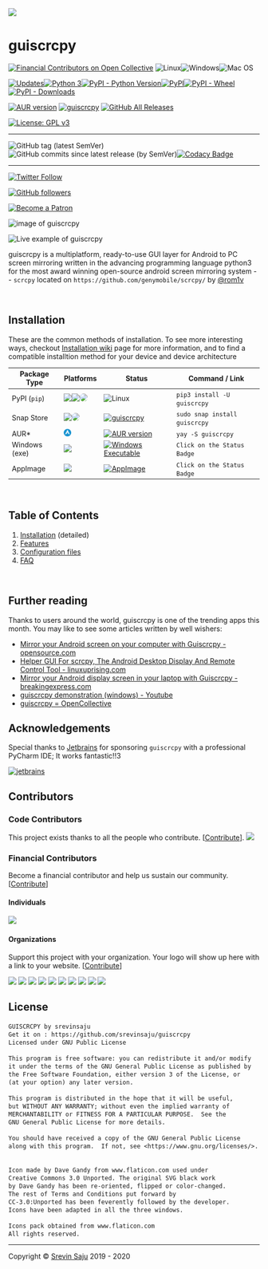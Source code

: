<img src=https://raw.githubusercontent.com/srevinsaju/guiscrcpy/master/guiscrcpy/ui/ui/guiscrcpy_logo.png width=25%>

# guiscrcpy

[![Financial Contributors on Open Collective](https://opencollective.com/guiscrcpy/all/badge.svg?label=financial+contributors)](https://opencollective.com/guiscrcpy) ![Linux](https://github.com/srevinsaju/guiscrcpy/workflows/Linux/badge.svg)![Windows](https://github.com/srevinsaju/guiscrcpy/workflows/Windows/badge.svg)![Mac OS](https://github.com/srevinsaju/guiscrcpy/workflows/Mac%20OS/badge.svg)

[![Updates](https://pyup.io/repos/github/srevinsaju/guiscrcpy/shield.svg)](https://pyup.io/repos/github/srevinsaju/guiscrcpy/)[![Python 3](https://pyup.io/repos/github/srevinsaju/guiscrcpy/python-3-shield.svg)](https://pyup.io/repos/github/srevinsaju/guiscrcpy/)[![PyPI - Python Version](https://img.shields.io/pypi/pyversions/guiscrcpy?style=flat-square)![PyPI](https://img.shields.io/pypi/v/guiscrcpy?style=flat-square)![PyPI - Wheel](https://img.shields.io/pypi/wheel/guiscrcpy?style=flat-square)![PyPI - Downloads](https://img.shields.io/pypi/dm/guiscrcpy?color=dark%20green&logo=PYPI&logoColor=Green&style=flat-square)](https://pypi.org/project/guiscrcpy)

[![AUR version](https://img.shields.io/aur/version/guiscrcpy?label=Arch%20Linux%20Package&style=flat-square)](https://aur.archlinux.org/packages/guiscrcpy)
[![guiscrcpy](https://snapcraft.io//guiscrcpy/badge.svg)](https://snapcraft.io/guiscrcpy)
[![GitHub All Releases](https://img.shields.io/github/downloads/srevinsaju/guiscrcpy/total?style=flat-square)](https://github.com/srevinsaju/guiscrcpy/releases)

[![License: GPL v3](https://img.shields.io/badge/License-GPLv3-blue.svg)](https://www.gnu.org/licenses/gpl-3.0)

----------

![GitHub tag (latest SemVer)](https://img.shields.io/github/v/tag/srevinsaju/guiscrcpy?color=red&label=pre-release&logo=github&sort=semver&style=flat-square) ![GitHub commits since latest release (by SemVer)](https://img.shields.io/github/commits-since/srevinsaju/guiscrcpy/latest?color=green&sort=semver&style=flat-square)[![Codacy Badge](https://api.codacy.com/project/badge/Grade/59c0214b5f2140e0be7af62f14ebdc42)](https://www.codacy.com/manual/srevinsaju/guiscrcpy?utm_source=github.com&amp;utm_medium=referral&amp;utm_content=srevinsaju/guiscrcpy&amp;utm_campaign=Badge_Grade)

------------

[![Twitter Follow](https://img.shields.io/twitter/follow/srevinsaju?style=social)](https://twitter.com/srevinsaju)

[![GitHub followers](https://img.shields.io/github/followers/srevinsaju?label=srevin%20Saju&style=social)](https://github.com/srevinsaju)

[![Become a Patron](docs/img/guiscrcpy_branding.png)](https://www.patreon.com/srevinsaju?fan_landing=true)

![image of guiscrcpy](screen39.jpg)

![Live example of guiscrcpy](https://raw.githubusercontent.com/guiscrcpy/guiscrcpy.github.io/master/img/guiscrcpy.gif)

guiscrcpy is a multiplatform, ready-to-use GUI layer for Android to PC screen mirroring written in the advancing programming language python3 for the most award winning open-source android screen mirroring system -- `scrcpy` located on `https://github.com/genymobile/scrcpy/` by [@rom1v](https://github.com/rom1v)

<br>

## Installation

These are the common methods of installation. To see more interesting ways, checkout [Installation wiki](docs/INSTALL.md) page for more information, and to find a compatible installtion method for your device and device architecture

| Package Type  | Platforms                                                    | Status                                                       | Command / Link                |
| ------------- | ------------------------------------------------------------ | ------------------------------------------------------------ | ----------------------------- |
| PyPI (`pip`)  | <img src="https://guiscrcpy.github.io/img/linux.png" height=15px><img src="https://guiscrcpy.github.io/img/windows.png" height=15px><img src="https://guiscrcpy.github.io/img/darwin.jpeg" height=15px style="border-radius: 50%"> | ![Linux](https://github.com/srevinsaju/guiscrcpy/workflows/Linux/badge.svg) | `pip3 install -U guiscrcpy`   |
| Snap Store    | <img src="https://guiscrcpy.github.io/img/linux.png" height=15px><img src="https://guiscrcpy.github.io/img/darwin.jpeg" height=15px style="border-radius: 50%"> | [![guiscrcpy](https://snapcraft.io//guiscrcpy/badge.svg)](https://snapcraft.io/guiscrcpy) | `sudo snap install guiscrcpy` |
| AUR*          | <img src="https://raw.githubusercontent.com/guiscrcpy/guiscrcpy.github.io/master/img/archlinux.png" height=15px> | [![AUR version](https://img.shields.io/aur/version/guiscrcpy?label=Arch%20Linux%20Package&style=flat-square)](https://aur.archlinux.org/packages/guiscrcpy) | `yay -S guiscrcpy`            |
| Windows (exe) | <img src="https://guiscrcpy.github.io/img/windows.png" height=15px> | [![Windows Executable](https://github.com/srevinsaju/guiscrcpy/workflows/Windows%20Executable/badge.svg)](https://github.com/srevinsaju/guiscrcpy/actions?query=+event%3Apush++is%3Asuccess+branch%3Amaster+workflow%3A%22Windows+Executable%22) | `Click on the Status Badge`   |
| AppImage      | <img src="https://guiscrcpy.github.io/img/linux.png" height=15px> | [![AppImage](https://github.com/srevinsaju/guiscrcpy/workflows/AppImage/badge.svg)](https://github.com/srevinsaju/guiscrcpy/actions?query=event%3Apush+branch%3Amaster+is%3Asuccess+workflow%3AAppImage+) | `Click on the Status Badge`   |

<br>

## Table of Contents

1. [Installation](docs/INSTALL.md) (detailed)
2. [Features](docs/FEATURES.md)
3. [Configuration files](docs/CONFIGURATION.md)
4. [FAQ](docs/FAQ.md)

<br>

## Further reading

Thanks to users around the world, guiscrcpy is one of the trending apps this month. You may like to see some articles written by well wishers:

* [Mirror your Android screen on your computer with Guiscrcpy - opensource.com](https://opensource.com/article/19/9/mirror-android-screen-guiscrcpy)
* [Helper GUI For scrcpy, The Android Desktop Display And Remote Control Tool - linuxuprising.com](https://www.linuxuprising.com/2019/09/helper-gui-for-scrcpy-android-desktop.html)
* [Mirror your Android display screen in your laptop with Guiscrcpy - breakingexpress.com](https://breakingexpress.com/2019/09/26/mirror-your-android-display-screen-in-your-laptop-with-guiscrcpy/)
* [guiscrcpy demonstration (windows) - Youtube](https://www.youtube.com/watch?v=Uc1ozt4AtrY)
* [guiscrcpy = OpenCollective](https://opencollective.com/guiscrcpy)


## Acknowledgements

Special thanks to [Jetbrains](https://www.jetbrains.com/?from=guiscrcpy) for sponsoring `guiscrcpy` with
a professional PyCharm IDE; It works fantastic!!3

[![jetbrains](docs/img/jetbrains.svg)](https://www.jetbrains.com/?from=guiscrcpy)

## Contributors

### Code Contributors

This project exists thanks to all the people who contribute. [[Contribute](CONTRIBUTING.md)].
<a href="https://github.com/srevinsaju/guiscrcpy/graphs/contributors"><img src="https://opencollective.com/guiscrcpy/contributors.svg?width=890&button=false" /></a>

### Financial Contributors

Become a financial contributor and help us sustain our community. [[Contribute](https://opencollective.com/guiscrcpy/contribute)]

#### Individuals

<a href="https://opencollective.com/guiscrcpy"><img src="https://opencollective.com/guiscrcpy/individuals.svg?width=890"></a>

#### Organizations

Support this project with your organization. Your logo will show up here with a link to your website. [[Contribute](https://opencollective.com/guiscrcpy/contribute)]

<a href="https://opencollective.com/guiscrcpy/organization/0/website"><img src="https://opencollective.com/guiscrcpy/organization/0/avatar.svg"></a>
<a href="https://opencollective.com/guiscrcpy/organization/1/website"><img src="https://opencollective.com/guiscrcpy/organization/1/avatar.svg"></a>
<a href="https://opencollective.com/guiscrcpy/organization/2/website"><img src="https://opencollective.com/guiscrcpy/organization/2/avatar.svg"></a>
<a href="https://opencollective.com/guiscrcpy/organization/3/website"><img src="https://opencollective.com/guiscrcpy/organization/3/avatar.svg"></a>
<a href="https://opencollective.com/guiscrcpy/organization/4/website"><img src="https://opencollective.com/guiscrcpy/organization/4/avatar.svg"></a>
<a href="https://opencollective.com/guiscrcpy/organization/5/website"><img src="https://opencollective.com/guiscrcpy/organization/5/avatar.svg"></a>
<a href="https://opencollective.com/guiscrcpy/organization/6/website"><img src="https://opencollective.com/guiscrcpy/organization/6/avatar.svg"></a>
<a href="https://opencollective.com/guiscrcpy/organization/7/website"><img src="https://opencollective.com/guiscrcpy/organization/7/avatar.svg"></a>
<a href="https://opencollective.com/guiscrcpy/organization/8/website"><img src="https://opencollective.com/guiscrcpy/organization/8/avatar.svg"></a>
<a href="https://opencollective.com/guiscrcpy/organization/9/website"><img src="https://opencollective.com/guiscrcpy/organization/9/avatar.svg"></a>

## License

```
GUISCRCPY by srevinsaju
Get it on : https://github.com/srevinsaju/guiscrcpy
Licensed under GNU Public License

This program is free software: you can redistribute it and/or modify
it under the terms of the GNU General Public License as published by
the Free Software Foundation, either version 3 of the License, or
(at your option) any later version.

This program is distributed in the hope that it will be useful,
but WITHOUT ANY WARRANTY; without even the implied warranty of
MERCHANTABILITY or FITNESS FOR A PARTICULAR PURPOSE.  See the
GNU General Public License for more details.

You should have received a copy of the GNU General Public License
along with this program.  If not, see <https://www.gnu.org/licenses/>.


Icon made by Dave Gandy from www.flaticon.com used under
Creative Commons 3.0 Unported. The original SVG black work
by Dave Gandy has been re-oriented, flipped or color-changed.
The rest of Terms and Conditions put forward by
CC-3.0:Unported has been feverently followed by the developer.
Icons have been adapted in all the three windows.

Icons pack obtained from www.flaticon.com
All rights reserved.

```

---------------------

Copyright &copy; [Srevin Saju](https://github.com/srevinsaju) 2019 - 2020
